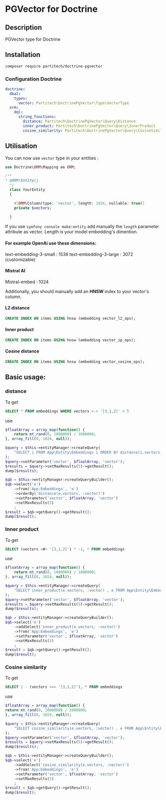 
# PGVector for Doctrine

## Description

PGVector type for Doctrine

## Installation

```bash
composer require partitech/doctrine-pgvector
```

### Configuration Doctrine


```Yaml
doctrine:
  dbal:
    types:
      vector: Partitech\DoctrinePgVector\Type\VectorType
  orm:
    dql:
      string_functions:
        distance: Partitech\DoctrinePgVector\Query\Distance
        inner_product: Partitech\DoctrinePgVector\Query\InnerProduct
        cosine_similarity: Partitech\DoctrinePgVector\Query\CosineSimilarity

```

## Utilisation

You can now use `vector` type in your entities :

```php
use Doctrine\ORM\Mapping as ORM;

/**
* @ORM\Entity()
  */
  class YourEntity
  {

    #[ORM\Column(type: 'vector', length: 1024, nullable: true)]
    private $vectors;
    
  }
```

If you use `symfony console make:entity` add manually the `length` parameter attribute as vector. Length is your model embedding's dimention.

#### For example OpenAi use these dimensions: 

text-embedding-3-small : 1536
text-embedding-3-large : 3072 (customizable)

#### Mistral AI
Mistral-embed : 1024

Additionally, you should manually add an **HNSW** index to your vector's column.

#### L2 distance
```sql
CREATE INDEX ON items USING hnsw (embedding vector_l2_ops);
```

#### Inner product
```sql
CREATE INDEX ON items USING hnsw (embedding vector_ip_ops);
```

#### Cosine distance
```sql
CREATE INDEX ON items USING hnsw (embedding vector_cosine_ops);
```


## Basic usage: 

### distance

To get 

```sql
SELECT * FROM embeddings WHERE vectors <-> '[3,1,2]' < 5
```

use

```php
$floatArray = array_map(function() {
    return mt_rand(0, 1000000) / 1000000;
}, array_fill(0, 1024, null));

$query = $this->entityManager->createQuery(
    "SELECT i FROM App\Entity\Embeddings i ORDER BY distance(i.vectors, :vector) ASC"
);
$query->setParameter('vector', $floatArray, 'vector');
$results = $query->setMaxResults(5)->getResult();
dump($results);

$qb = $this->entityManager->createQueryBuilder();
$qb->select('e')
    ->from('App:Embeddings', 'e')
    ->orderBy('distance(e.vectors, :vector)')
    ->setParameter('vector', $floatArray, 'vector')
    ->setMaxResults(5)
    ;
$result = $qb->getQuery()->getResult();
dump($result);
```

### Inner product

To get
```sql
SELECT (vectors <#> '[3,1,2]') * -1, * FROM embeddings
```
use
```php
$floatArray = array_map(function() {
    return mt_rand(0, 1000000) / 1000000;
}, array_fill(0, 1024, null));

$query = $this->entityManager->createQuery(
    "SELECT inner_product(e.vectors, :vector) , e FROM App\Entity\Embeddings e"
);
$query->setParameter('vector', $floatArray, 'vector');
$results = $query->setMaxResults(5)->getResult();
dump($results);

$qb = $this->entityManager->createQueryBuilder();
$qb->select('e')
    ->addSelect('inner_product(e.vectors, :vector)')
    ->from('App:Embeddings', 'e')
    ->setParameter('vector', $floatArray, 'vector')
    ->setMaxResults(5)
    ;
$result = $qb->getQuery()->getResult();
dump($result);
```

### Cosine similarity

To get 
```sql 
SELECT 1 - (vectors <=> '[3,1,2]'), * FROM embeddings
```
use
```php
$floatArray = array_map(function() {
return mt_rand(0, 1000000) / 1000000;
}, array_fill(0, 1024, null));

$query = $this->entityManager->createQuery(
    "SELECT cosine_similarity(e.vectors, :vector) , e FROM App\Entity\Embeddings e"
);
$query->setParameter('vector', $floatArray, 'vector');
$results = $query->setMaxResults(5)->getResult();
dump($results);

$qb = $this->entityManager->createQueryBuilder();
$qb->select('e')
    ->addSelect('cosine_similarity(e.vectors, :vector)')
    ->from('App:Embeddings', 'e')
    ->setParameter('vector', $floatArray, 'vector')
    ->setMaxResults(5)
    ;
$result = $qb->getQuery()->getResult();
dump($result);
```

